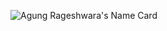 ![Agung Rageshwara's Name Card](https://cardivo.vercel.app/api?name=AguraBhaskara&description=Greetings%20%F0%9F%91%8B%20I%27m%20Agung%20Rageshwara%20And%20I%27m%20Web%20Dev%20|%20Currently%20Learn%20%20Front%20End%20Web%20Developer%20&image=https://avatars.githubusercontent.com/u/48205728?v=4?&backgroundColor=%23ffffff&pattern=topography&opacity=0.05&github=aguraku&instagram=agurabhaskara&linkedin=Agung%20Rageshwara&site=aguraku-cv.netlify.app)
